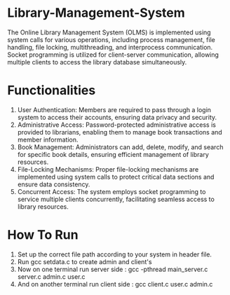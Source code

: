 # Library-Management-System
The Online Library Management System (OLMS) is implemented using system calls for various
operations, including process management, file handling, file locking, multithreading, and interprocess
communication. Socket programming is utilized for client-server communication, allowing multiple
clients to access the library database simultaneously.

# Functionalities
1. User Authentication: Members are required to pass through a login system to access their
accounts, ensuring data privacy and security.
2. Administrative Access: Password-protected administrative access is provided to librarians,
enabling them to manage book transactions and member information.
3. Book Management: Administrators can add, delete, modify, and search for specific book details,
ensuring efficient management of library resources.
4. File-Locking Mechanisms: Proper file-locking mechanisms are implemented using system calls
to protect critical data sections and ensure data consistency.
5. Concurrent Access: The system employs socket programming to service multiple clients
concurrently, facilitating seamless access to library resources.

# How To Run
1. Set up the correct file path according to your system in header file.
2. Run gcc setdata.c to create admin and client's
3. Now on one terminal run server side : gcc -pthread main_server.c server.c admin.c user.c
4. And on another terminal run client side : gcc client.c user.c admin.c
